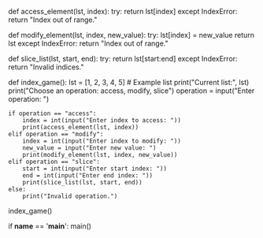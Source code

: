 def access_element(lst, index):
    try:
        return lst[index]
    except IndexError:
        return "Index out of range."

def modify_element(lst, index, new_value):
    try:
        lst[index] = new_value
        return lst
    except IndexError:
        return "Index out of range."

def slice_list(lst, start, end):
    try:
        return lst[start:end]
    except IndexError:
        return "Invalid indices."

def index_game():
    lst = [1, 2, 3, 4, 5]  # Example list
    print("Current list:", lst)
    print("Choose an operation: access, modify, slice")
    operation = input("Enter operation: ")

    if operation == "access":
        index = int(input("Enter index to access: "))
        print(access_element(lst, index))
    elif operation == "modify":
        index = int(input("Enter index to modify: "))
        new_value = input("Enter new value: ")
        print(modify_element(lst, index, new_value))
    elif operation == "slice":
        start = int(input("Enter start index: "))
        end = int(input("Enter end index: "))
        print(slice_list(lst, start, end))
    else:
        print("Invalid operation.")

index_game()

if __name__ == '__main__':
    main()